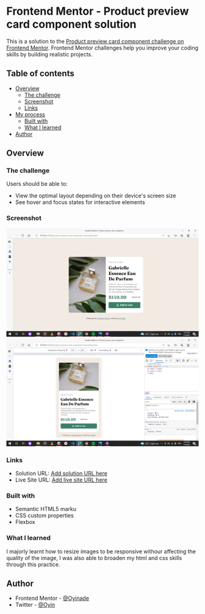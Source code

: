 # Frontend Mentor - Product preview card component solution

This is a solution to the [Product preview card component challenge on Frontend Mentor](https://www.frontendmentor.io/challenges/product-preview-card-component-GO7UmttRfa). Frontend Mentor challenges help you improve your coding skills by building realistic projects. 

## Table of contents

- [Overview](#overview)
  - [The challenge](#the-challenge)
  - [Screenshot](#screenshot)
  - [Links](#links)
- [My process](#my-process)
  - [Built with](#built-with)
  - [What I learned](#what-i-learned)
- [Author](#author)


## Overview

### The challenge

Users should be able to:

- View the optimal layout depending on their device's screen size
- See hover and focus states for interactive elements

### Screenshot

![desktop-view](images/Screenshot%20(166).png)
![mobile-view](images/Screenshot%20(167).png)

### Links

- Solution URL: [Add solution URL here](https://your-solution-url.com)
- Live Site URL: [Add live site URL here](https://your-live-site-url.com)

### Built with

- Semantic HTML5 marku
- CSS custom properties
- Flexbox

### What I learned

I majorly learnt how to resize images to be responsive withour affecting the quality of the image, I was also able to broaden my html and css skills through this practice.

## Author

- Frontend Mentor - [@Oyinade](https://www.frontendmentor.io/profile/Oyinade3)
- Twitter - [@Oyin](https://www.twitter.com/oyinn14)
